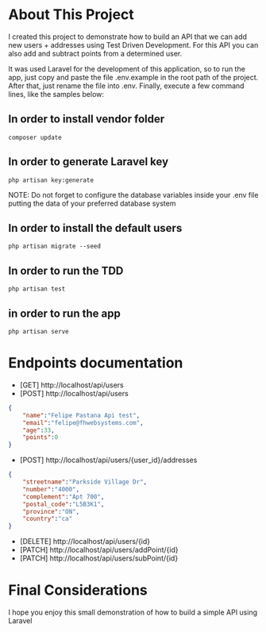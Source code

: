 # About This Project

I created this project to demonstrate how to build an API that we can add new users + addresses using Test Driven Development. For this API you can also add and subtract points from a determined user.  

It was used Laravel for the development of this application, so to run the app, just copy and paste the file .env.example in the root path of the project. After that, just rename the file into .env. Finally, execute a few command lines, like the samples below: 

## In order to install vendor folder
```
composer update
```
## In order to generate Laravel key
```
php artisan key:generate
```
NOTE: Do not forget to configure the database variables inside your .env file putting the data of your preferred database system
## In order to install the default users
```
php artisan migrate --seed
```
## In order to run the TDD
```
php artisan test
```
## in order to run the app
```
php artisan serve
```

# Endpoints documentation

* [GET] http://localhost/api/users
* [POST] http://localhost/api/users
```JSON
{
    "name":"Felipe Pastana Api test",
    "email":"felipe@fhwebsystems.com",
    "age":33,
    "points":0
}
```
* [POST] http://localhost/api/users/{user_id}/addresses
```JSON
{
    "streetname":"Parkside Village Dr",
    "number":"4000",
    "complement":"Apt 700",
    "postal_code":"L5B3K1",
    "province":"ON",
    "country":"ca"
}
```
* [DELETE] http://localhost/api/users/{id}
* [PATCH] http://localhost/api/users/addPoint/{id}
* [PATCH] http://localhost/api/users/subPoint/{id}


# Final Considerations

I hope you enjoy this small demonstration of how to build a simple API using Laravel
